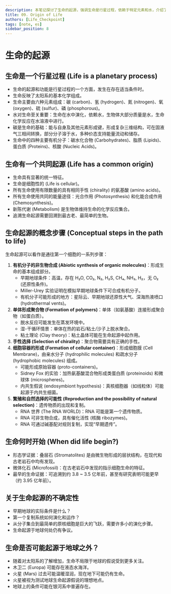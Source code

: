 ```yaml
---
description: 本笔记探讨了生命的起源，强调生命是行星过程，依赖于特定元素和水，介绍了生命共同起源的证据和从有机分子到细胞的演化步骤（包括 RNA 世界假说），讨论了生命开始的时间证据，并提及了生命起源的不确定性及地外生命的可能性。
title: 09. Origin of Life
authors: [Life_Checkpoint]
tags: [note, es]
sidebar_position: 8
---
```

# 生命的起源

## 生命是一个行星过程 (Life is a planetary process)

*   生命的起源和功能是行星过程的一个方面，发生在存在适当条件时。
*   生命反映了太阳系的基本化学组成。
*   生命主要由六种元素组成：碳 (carbon)、氢 (hydrogen)、氮 (nitrogen)、氧 (oxygen)、硫 (sulfur)、磷 (phosphorous)。
*   水对生命至关重要：生命在水中演化，依赖水，生物体大部分质量是水，生命化学反应在水溶液中进行。
*   碳是生命的基础：能与自身及其他元素形成键，形成复杂三维结构，可在固液气三相间转换，部分分子溶于水，多种价态支持能量流动和储存。
*   生命中的四种主要有机分子：碳水化合物 (Carbohydrates)、脂质 (Lipids)、蛋白质 (Proteins)、核酸 (Nucleic Acids)。

## 生命有一个共同起源 (Life has a common origin)

*   生命具有显著的统一特征。
*   生命是细胞性的 (Life is cellular)。
*   所有生命使用有限数量的具有相同手性 (chirality) 的氨基酸 (amino acids)。
*   所有生命使用共同的能量途径：光合作用 (Photosynthesis) 和化能合成作用 (Chemosynthesis)。
*   新陈代谢 (Metabolism) 是生物体维持生命的化学反应集合。
*   追溯生命起源需要回溯到最古老、最简单的生物。

## 生命起源的概念步骤 (Conceptual steps in the path to life)

生命起源可以看作是通往第一个细胞的一系列步骤：

1.  **有机分子的非生物合成 (Abiotic synthesis of organic molecules)**：形成生命的基本组成部分。
    *   早期地球条件：高温，存在 H₂O, CO₂, N₂, H₂S, CH₄, NH₃, H₂，无 O₂ (还原性条件)。
    *   Miller-Urey 实验证明在模拟早期地球条件下可合成有机分子。
    *   有机分子可能形成的地方：星际云、早期地球还原性大气、深海热液喷口 (hydrothermal vents)。
2.  **单体形成聚合物 (Formation of polymers)**：单体（如氨基酸）连接形成聚合物（如蛋白质）。
    *   脱水反应可能发生在蒸发环境中。
    *   湿-干循环情景：单体在热的岩石/粘土/沙子上脱水聚合。
    *   粘土理论 (Clay theory)：粘土晶体可能在生命起源中起作用。
3.  **手性选择 (Selection of chirality)**：聚合物需要具有正确的手性。
4.  **细胞容器的形成 (Formation of cellular container)**：形成细胞膜 (Cell Membrane)，由亲水分子 (hydrophilic molecules) 和疏水分子 (hydrophobic molecules) 组成。
    *   可能形成原始容器 (proto-containers)。
    *   Sidney Fox 的实验：加热氨基酸混合物形成类蛋白质 (proteinoids) 和微球体 (microspheres)。
    *   内共生假说 (endosymbiont hypothesis)：真核细胞器（如线粒体）可能起源于内共生细菌。
5.  **繁殖和自然选择的可能性 (Reproduction and the possibility of natural selection)**：遗传物质的出现和复制。
    *   RNA 世界 (The RNA WORLD)：RNA 可能是第一个遗传物质。
    *   RNA 可非生物合成，具有催化活性 (核酶 ribozymes)。
    *   RNA 可通过碱基配对规则复制，实现“早期遗传”。

## 生命何时开始 (When did life begin?)

*   形态学证据：叠层石 (Stromatolites) 是由微生物形成的层状结构，在现代和古老岩石中均有发现。
*   微体化石 (Microfossil)：在古老岩石中发现的指示细胞生命的特征。
*   最早的生命证据：可追溯到约 3.8 ~ 3.5 亿年前，甚至有研究表明可能更早（约 3.95 亿年前）。

## 关于生命起源的不确定性

*   早期地球的实际条件是什么？
*   第一个复制系统如何演化和运作？
*   从分子集合到最简单的原核细胞是巨大的飞跃，需要许多小的演化步骤。
*   生命起源于地球何处仍有争议。

## 生命是否可能起源于地球之外？

*   随着对太阳系的了解增加，生命不局限于地球的假说受到更多关注。
*   木卫二 (Europa) 可能存在液态水海洋。
*   火星 (Mars) 过去可能温暖湿润，现在地下可能仍有生命。
*   火星被视为测试地球生命起源假说的理想地点。
*   地球上的条件可能在银河系中普遍存在。